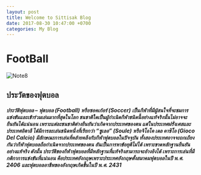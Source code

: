 ```yaml
---
layout: post
title: Welcome to Sittisak Blog
date: 2017-08-30 10:47:00 +0700
categories: My Blog
---
```

# FootBall
![Note8](http://cdn.gsmarena.com/imgroot/news/17/03/note8-galaxy-model-revealed/-728w2/gsmarena_002.jpg)

## ประวัตของฟุตบอล
##### ประวัติฟุตบอล – ฟุตบอล (Football) หรือซอคเก้อร์ (Soccer) เป็นกีฬาที่มีผู้สนใจที่จะชมการแข่งขันและเข้าร่วมเล่นมากที่สุดในโลก ชนชาติใดเป็นผู้กำเนิดกีฬาชนิดนี้อย่างแท้จริงนั้นไม่อาจจะยืนยันได้แน่นอน เพราะแต่ละชนชาติต่างยืนยันว่าเกิดจากประเทศของตน แต่ในประเทศฝรั่งเศสและประเทศอิตาลี ได้มีการละเล่นชนิดหนึ่งที่เรียกว่า “ซูเลอ” (Soule) หรือจิโอโค เดล คาซิโอ (Gioco Del Calcio) มีลักษณะการเล่นที่คล้ายคลึงกับกีฬาฟุตบอลในปัจจุบัน ทั้งสองประเทศอาจจะถกเถียงกันว่ากีฬาฟุตบอลถือกำเนิดจากประเทศของตน อันเป็นการหาข้อยุติไม่ได้ เพราะขาดหลักฐานยืนยันอย่างแท้จริง ดังนั้น ประวัติของกีฬาฟุตบอลที่มีหลักฐานที่แท้จริงสามารถจะอ้างอิงได้ เพราะการเล่นที่มีกติกาการแข่งขันที่แน่นอน คือประเทศอังกฤษเพราะประเทศอังกฤษตั้งสมาคมฟุตบอลในปี พ.ศ. 2406 และฟุตบอลอาชีพของอังกฤษเกิดขึ้นในปี พ.ศ. 2431
